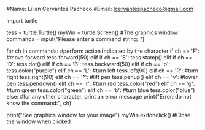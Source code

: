 #Name:  Lilian Cervantes Pacheco
#Email: lcervantespacheco@gmail.com

import turtle

tess = turtle.Turtle()
myWin = turtle.Screen()     #The graphics window
commands = input("Please enter a command string: ")

for ch in commands:
    #perform action indicated by the character
    if ch == 'F':            #move forward
        tess.forward(50)
    elif if ch == 'S':
        tess.stamp()
    elif if ch == 'D':
        tess.dot()
    elif if ch == 'B':
        tess.backward(50)
    elif if ch == 'p':
        tess.color("purple")
    elif ch == 'L':          #turn left
        tess.left(90)
    elif ch == 'R':          #turn right
        tess.right(90)
    elif ch == '^':          #lift pen
        tess.penup()
    elif ch == 'v':          #lower pen
        tess.pendown()
    elif ch == 'r':          #turn red
        tess.color("red")
    elif ch == 'g':          #turn green
        tess.color("green")
    elif ch == 'b':          #turn blue
        tess.color("blue")
    else:                    #for any other character, print an error message
        print("Error: do not know the command:", ch)

print("See graphics window for your image")
myWin.exitonclick()         #Close the window when clicked
